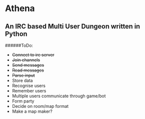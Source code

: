 Athena
======
An IRC based Multi User Dungeon written in Python
-------------------------------------------------

######ToDo:
+ ~~Connect to irc server~~
+ ~~Join channels~~
+ ~~Send messages~~
+ ~~Read messages~~
+ ~~Parse input~~
+ Store data
+ Recognise users
+ Remember users
+ Multiple users communicate through game/bot
+ Form party
+ Decide on room/map format
+ Make a map maker?
